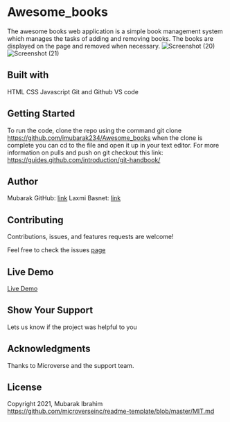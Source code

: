 # Awesome_books

The awesome books web application is a simple book management system which manages the tasks of adding and removing books. The books are displayed on the page and removed when necessary.
![Screenshot (20)](https://user-images.githubusercontent.com/71400898/146649615-b2553e92-30dc-4e70-9e00-eda5d1b55c0c.png) ![Screenshot (21)](https://user-images.githubusercontent.com/71400898/146649619-36014b3e-ccd7-41c7-99c3-1ad5fc1dd2d2.png)

## Built with
HTML 
CSS
Javascript
Git and Github
VS code

## Getting Started

To run the code, clone the repo using the command git clone https://github.com/imubarak234/Awesome_books when the clone is complete you can cd to the file and open it up in your text editor. For more information on pulls and push on git checkout this link: https://guides.github.com/introduction/git-handbook/

## Author 

Mubarak GitHub: [link](https://github.com/imubarak234)
Laxmi Basnet: [link](https://github.com/basnetlaxmi)

## Contributing

Contributions, issues, and features requests are welcome!

Feel free to check the issues [page](https://github.com/imubarak234/Awesome_books/issues)

## Live Demo

[Live Demo](https://imubarak234.github.io/Awesome_books/)

## Show Your Support 

Lets us know if the project was helpful to you

## Acknowledgments 

Thanks to Microverse and the support team.

## License

Copyright 2021, Mubarak Ibrahim https://github.com/microverseinc/readme-template/blob/master/MIT.md
